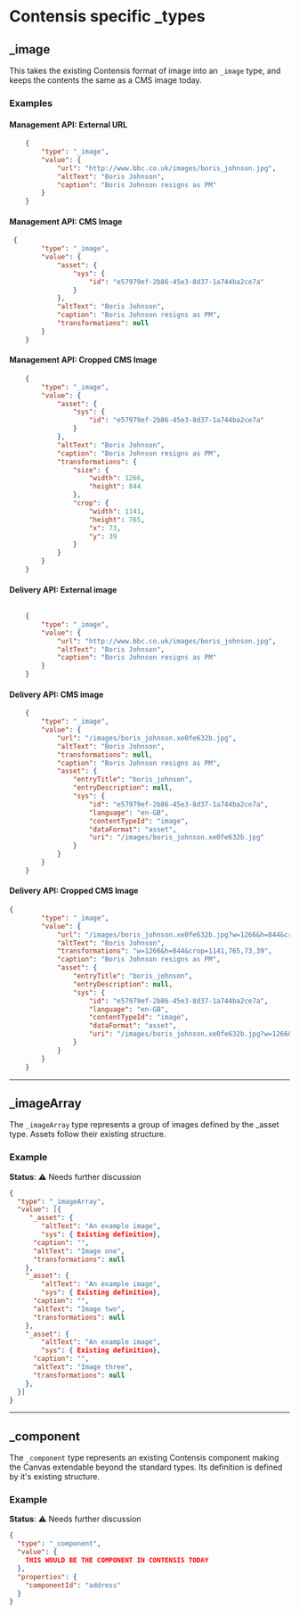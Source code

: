 # Contensis specific _types

## _image

This takes the existing Contensis format of image into an `_image` type, and keeps the contents the same as a CMS image today.

### Examples

#### Management API: External URL

```json
    {
        "type": "_image",
        "value": {
            "url": "http://www.bbc.co.uk/images/boris_johnson.jpg",
            "altText": "Boris Johnson",
            "caption": "Boris Johnson resigns as PM"
        }
    }
 ```
 
#### Management API: CMS Image

```json 
 {
        "type": "_image",
        "value": {
            "asset": {
                "sys": {
                    "id": "e57979ef-2b86-45e3-8d37-1a744ba2ce7a"
                }
            },
            "altText": "Boris Johnson",
            "caption": "Boris Johnson resigns as PM",
            "transformations": null
        }
    }
```

#### Management API: Cropped CMS Image
```json 
    {
        "type": "_image",
        "value": {
            "asset": {
                "sys": {
                    "id": "e57979ef-2b86-45e3-8d37-1a744ba2ce7a"
                }
            },
            "altText": "Boris Johnson",
            "caption": "Boris Johnson resigns as PM",
            "transformations": {
                "size": {
                    "width": 1266,
                    "height": 844
                },
                "crop": {
                    "width": 1141,
                    "height": 765,
                    "x": 73,
                    "y": 39
                }
            }
        }
    }
```

#### Delivery API: External image

```json

    {
        "type": "_image",
        "value": {
            "url": "http://www.bbc.co.uk/images/boris_johnson.jpg",
            "altText": "Boris Johnson",
            "caption": "Boris Johnson resigns as PM"
        }
    }
```

#### Delivery API: CMS image

```json
    {
        "type": "_image",
        "value": {
            "url": "/images/boris_johnson.xe0fe632b.jpg",
            "altText": "Boris Johnson",
            "transformations": null,
            "caption": "Boris Johnson resigns as PM",
            "asset": {
                "entryTitle": "boris_johnson",
                "entryDescription": null,
                "sys": {
                    "id": "e57979ef-2b86-45e3-8d37-1a744ba2ce7a",
                    "language": "en-GB",
                    "contentTypeId": "image",
                    "dataFormat": "asset",
                    "uri": "/images/boris_johnson.xe0fe632b.jpg"
                }
            }
        }
    }
```

#### Delivery API: Cropped CMS Image

```json
{
        "type": "_image",
        "value": {
            "url": "/images/boris_johnson.xe0fe632b.jpg?w=1266&h=844&crop=1141,765,73,39",
            "altText": "Boris Johnson",
            "transformations": "w=1266&h=844&crop=1141,765,73,39",
            "caption": "Boris Johnson resigns as PM",
            "asset": {
                "entryTitle": "boris_johnson",
                "entryDescription": null,
                "sys": {
                    "id": "e57979ef-2b86-45e3-8d37-1a744ba2ce7a",
                    "language": "en-GB",
                    "contentTypeId": "image",
                    "dataFormat": "asset",
                    "uri": "/images/boris_johnson.xe0fe632b.jpg?w=1266&h=844&crop=1141,765,73,39"
                }
            }
        }
    }
```

***

## _imageArray

The `_imageArray` type represents a group of images defined by the _asset type. Assets follow their existing structure.

### Example

**Status**: ⚠️ Needs further discussion

```json
{
  "type": "_imageArray",
  "value": [{
     "_asset": {
        "altText": "An example image",
        "sys": { Existing definition},
      "caption": "",
      "altText": "Image one",
      "transformations": null
    },
    "_asset": {
        "altText": "An example image",
        "sys": { Existing definition},
      "caption": "",
      "altText": "Image two",
      "transformations": null
    },
    "_asset": {
        "altText": "An example image",
        "sys": { Existing definition},
      "caption": "",
      "altText": "Image three",
      "transformations": null
    },
  }]
}
```

***

## _component

The `_component` type represents an existing Contensis component making the Canvas extendable beyond the standard types. Its definition is defined by it's existing structure.

### Example

**Status**: ⚠️ Needs further discussion

```json
{
  "type": "_component",
  "value": {
    THIS WOULD BE THE COMPONENT IN CONTENSIS TODAY
  },
  "properties": {
    "componentId": "address"
  }
}
```
